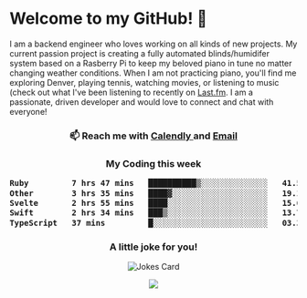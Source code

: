 <h1> Welcome to my GitHub! 👋 </h1>


  I am a backend engineer who loves working on all kinds of new projects. My current passion project is creating a fully automated blinds/humidifer system based on a Rasberry Pi to keep my beloved piano in tune no matter changing weather conditions. When I am not practicing piano, you'll find me exploring Denver, playing tennis, watching movies, or listening to music (check out what I've been listening to recently on [Last.fm](https://www.last.fm/user/mballa000). I am a passionate, driven developer and would love to connect and chat with everyone!

<h3 align = "center"> 📫 Reach me with <a href = "https://calendly.com/msbrandt00/30min"> Calendly </a> and <a href="mailto:msbrandt00@gmail.com">Email</a> 
 </h3>


 
<div align = "center"
[![Anurag's GitHub stats](https://github-readme-stats.vercel.app/api?username=mbrandt00)](https://github.com/anuraghazra/github-readme-stats)
          </div>
<h3 align="center">
  My Coding this week
<!--START_SECTION:waka-->

```txt
Ruby         7 hrs 47 mins   ██████████▒░░░░░░░░░░░░░░   41.57 %
Other        3 hrs 35 mins   ████▓░░░░░░░░░░░░░░░░░░░░   19.19 %
Svelte       2 hrs 55 mins   ████░░░░░░░░░░░░░░░░░░░░░   15.62 %
Swift        2 hrs 34 mins   ███▒░░░░░░░░░░░░░░░░░░░░░   13.78 %
TypeScript   37 mins         █░░░░░░░░░░░░░░░░░░░░░░░░   03.35 %
```

<!--END_SECTION:waka-->

### A little joke for you!

![Jokes Card](https://readme-jokes.vercel.app/api?hideBorder)

<a href="https://www.linkedin.com/in/mbrandt00/"><img src="https://img.shields.io/badge/linkedin-%230077B5.svg?&style=for-the-badge&logo=linkedin&logoColor=white" /></a>
